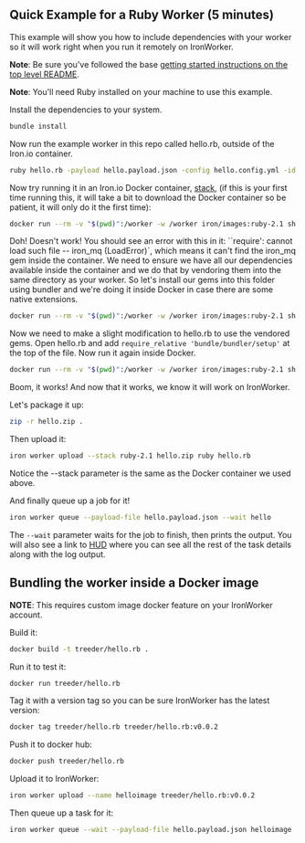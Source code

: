 ## Quick Example for a Ruby Worker (5 minutes)

This example will show you how to include dependencies with your worker so it will work right when you run it
remotely on IronWorker.

**Note**: Be sure you've followed the base [getting started instructions on the top level README](https://github.com/iron-io/dockerworker). 

**Note**: You'll need Ruby installed on your machine to use this example.

Install the dependencies to your system.

```sh
bundle install
```

Now run the example worker in this repo called hello.rb, outside of the Iron.io container.

```sh
ruby hello.rb -payload hello.payload.json -config hello.config.yml -id 123
```

Now try running it in an Iron.io Docker container, [stack](http://dev.iron.io/worker/reference/environment/#default_language_versions), (if this is your first time running this, it will take a bit to download
the Docker container so be patient, it will only do it the first time):

```sh
docker run --rm -v "$(pwd)":/worker -w /worker iron/images:ruby-2.1 sh -c 'ruby hello.rb -payload hello.payload.json -config hello.config.yml -id 123'
```

Doh! Doesn't work! You should see an error with this in it: ``require': cannot load such file -- iron_mq (LoadError)`,
which means it can't find the iron_mq gem inside the container. We need to ensure we have all our dependencies
available inside the container and we do that by vendoring them into the same directory as your worker.
So let's install our gems into this folder using bundler and we're doing it inside Docker in case 
there are some native extensions.

```sh
docker run --rm -v "$(pwd)":/worker -w /worker iron/images:ruby-2.1 sh -c 'bundle install --standalone'
```

Now we need to make a slight modification to hello.rb to use the vendored gems. Open hello.rb and 
add `require_relative 'bundle/bundler/setup'` at the top of the file.  Now run it again
inside Docker.

```sh
docker run --rm -v "$(pwd)":/worker -w /worker iron/images:ruby-2.1 sh -c 'ruby hello.rb -payload hello.payload.json -config hello.config.yml -id 123'
```

Boom, it works! And now that it works, we know it will work on IronWorker.

Let's package it up:

```sh
zip -r hello.zip .
```

Then upload it:

```sh
iron worker upload --stack ruby-2.1 hello.zip ruby hello.rb
```

Notice the --stack parameter is the same as the Docker container we used above.

And finally queue up a job for it!

```sh
iron worker queue --payload-file hello.payload.json --wait hello
```

The `--wait` parameter waits for the job to finish, then prints the output.
You will also see a link to [HUD](http://hud.iron.io) where you can see all the rest of the task details along with the log output.

## Bundling the worker inside a Docker image

**NOTE**: This requires custom image docker feature on your IronWorker account. 

Build it:

```sh
docker build -t treeder/hello.rb .
```

Run it to test it:

```sh
docker run treeder/hello.rb
```

Tag it with a version tag so you can be sure IronWorker has the latest version:

```sh
docker tag treeder/hello.rb treeder/hello.rb:v0.0.2
```

Push it to docker hub:

```sh
docker push treeder/hello.rb
```

Upload it to IronWorker:

```sh
iron worker upload --name helloimage treeder/hello.rb:v0.0.2
```

Then queue up a task for it:

```sh
iron worker queue --wait --payload-file hello.payload.json helloimage
```
